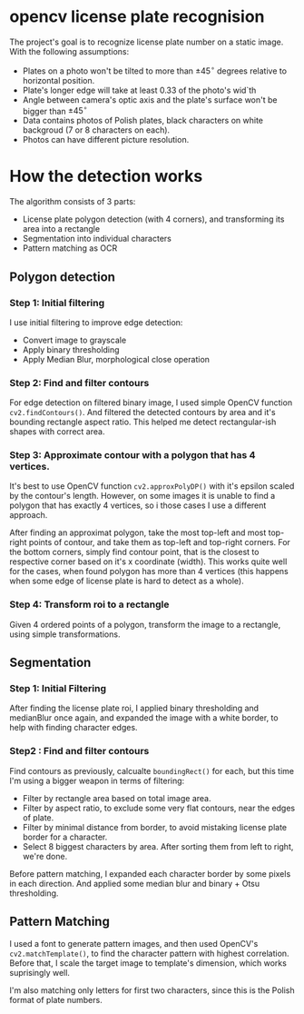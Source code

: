 # opencv license plate recognision
The project's goal is to recognize license plate number on a static image.
With the following assumptions:
- Plates on a photo won't be tilted to more than $\pm 45^{\circ}$ degrees relative to horizontal position.
- Plate's longer edge will take at least 0.33 of the photo's wid`th
- Angle between camera's optic axis and the plate's surface won't be bigger than $\pm 45^{\circ}$
- Data contains photos of Polish plates, black characters on white backgroud (7 or 8 characters on each).
- Photos can have different picture resolution.

# How the detection works
The algorithm consists of 3 parts:
- License plate polygon detection (with 4 corners), and transforming its area into a rectangle
- Segmentation into individual characters
- Pattern matching as OCR

## Polygon detection
### Step 1: Initial filtering
I use initial filtering to improve edge detection:
- Convert image to grayscale
- Apply binary thresholding
- Apply Median Blur, morphological close operation
### Step 2: Find and filter contours
For edge detection on filtered binary image, I used simple OpenCV function `cv2.findContours()`.
And filtered the detected contours by area and it's bounding rectangle aspect ratio.
This helped me detect rectangular-ish shapes with correct area.
### Step 3: Approximate contour with a polygon that has 4 vertices.
It's best to use OpenCV function `cv2.approxPolyDP()` with it's epsilon scaled by the contour's length.
However, on some images it is unable to find a polygon that has exactly 4 vertices, so i those cases I use a different approach.

After finding an approximat polygon, take the most top-left and most top-right points of contour, and take them as top-left and top-right corners.
For the bottom corners, simply find contour point, that is the closest to respective corner based on it's x coordinate (width).
This works quite well for the cases, when found polygon has more than 4 vertices (this happens when some edge of license plate is hard to detect as a whole).
### Step 4: Transform roi to a rectangle
Given 4 ordered points of a polygon, transform the image to a rectangle, using simple transformations.

## Segmentation
### Step 1: Initial Filtering
After finding the license plate roi, I applied binary thresholding and medianBlur once again, and expanded the image with a white border, to help with finding character edges.
### Step2 : Find and filter contours
Find contours as previously, calcualte `boundingRect()` for each, but this time I'm using a bigger weapon in terms of filtering:
- Filter by rectangle area based on total image area.
- Filter by aspect ratio, to exclude some very flat contours, near the edges of plate.
- Filter by minimal distance from border, to avoid mistaking license plate border for a character.
- Select 8 biggest characters by area.
After sorting them from left to right, we're done.

Before pattern matching, I expanded each character border by some pixels in each direction.
And applied some median blur and binary + Otsu thresholding.

## Pattern Matching
I used a font to generate pattern images, and then used OpenCV's `cv2.matchTemplate()`, to find the character pattern with highest correlation.
Before that, I scale the target image to template's dimension, which works suprisingly well.

I'm also matching only letters for first two characters, since this is the Polish format of plate numbers.

